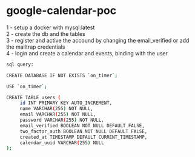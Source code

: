 # google-calendar-poc

1 - setup a docker with mysql:latest<br/>
2 - create the db and the tables<br/>
3 - register and active the accound by changing the email_verified or add the mailtrap credentials<br/>
4 - login and create a calendar and events, binding with the user<br/>

```sh
sql query:

CREATE DATABASE IF NOT EXISTS `on_timer`;

USE `on_timer`;

CREATE TABLE users (
     id INT PRIMARY KEY AUTO_INCREMENT,
     name VARCHAR(255) NOT NULL,
     email VARCHAR(255) NOT NULL,
     password VARCHAR(255) NOT NULL,
     email_verified BOOLEAN NOT NULL DEFAULT FALSE,
     two_factor_auth BOOLEAN NOT NULL DEFAULT FALSE,
     created_at TIMESTAMP DEFAULT CURRENT_TIMESTAMP,
     calendar_uuid VARCHAR(255) NULL
);
```
